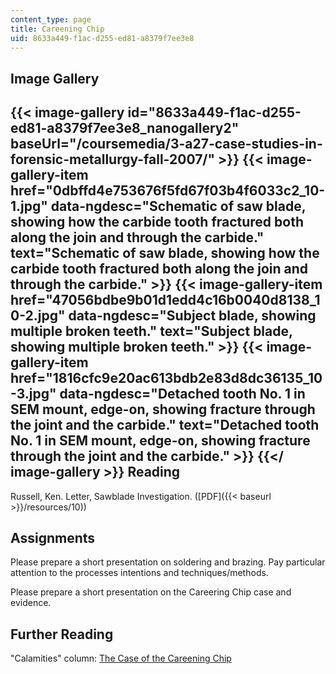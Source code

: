 ```yaml
---
content_type: page
title: Careening Chip
uid: 8633a449-f1ac-d255-ed81-a8379f7ee3e8
---
```


Image Gallery
-------------
{{< image-gallery id="8633a449-f1ac-d255-ed81-a8379f7ee3e8_nanogallery2" baseUrl="/coursemedia/3-a27-case-studies-in-forensic-metallurgy-fall-2007/" >}}
{{< image-gallery-item href="0dbffd4e753676f5fd67f03b4f6033c2_10-1.jpg" data-ngdesc="Schematic of saw blade, showing how the carbide tooth fractured both along the join and through the carbide." text="Schematic of saw blade, showing how the carbide tooth fractured both along the join and through the carbide." >}}
{{< image-gallery-item href="47056bdbe9b01d1edd4c16b0040d8138_10-2.jpg" data-ngdesc="Subject blade, showing multiple broken teeth." text="Subject blade, showing multiple broken teeth." >}}
{{< image-gallery-item href="1816cfc9e20ac613bdb2e83d8dc36135_10-3.jpg" data-ngdesc="Detached tooth No. 1 in SEM mount, edge-on, showing fracture through the joint and the carbide." text="Detached tooth No. 1 in SEM mount, edge-on, showing fracture through the joint and the carbide." >}}
{{</ image-gallery >}}
Reading
-------

Russell, Ken. Letter, Sawblade Investigation. ([PDF]({{< baseurl >}}/resources/10))

Assignments
-----------

Please prepare a short presentation on soldering and brazing. Pay particular attention to the processes intentions and techniques/methods.

Please prepare a short presentation on the Careering Chip case and evidence.

Further Reading
---------------

"Calamities" column: [The Case of the Careening Chip](https://www.designnews.com/materials-assembly/case-careening-chip/179766551527941)